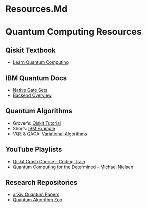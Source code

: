 # Resources.Md

# Quantum Computing Resources

## Qiskit Textbook
- [Learn Quantum Computing](https://qiskit.org/textbook)

## IBM Quantum Docs
- [Native Gate Sets](https://docs.quantum.ibm.com/guides/native-gates)
- [Backend Overview](https://quantum-computing.ibm.com)

## Quantum Algorithms
- Grover’s: [Qiskit Tutorial](https://qiskit.org/textbook/ch-algorithms/grover.html)
- Shor’s: [IBM Example](https://qiskit.org/textbook/ch-algorithms/shor.html)
- VQE & QAOA: [Variational Algorithms](https://qiskit.org/textbook/ch-applications/vqe-molecules.html)

## YouTube Playlists
- [Qiskit Crash Course – Coding Train](https://www.youtube.com/watch?v=JhHMJCUmq28)
- [Quantum Computing for the Determined – Michael Nielsen](https://www.youtube.com/playlist?list=PL1826E60FD05B44E4)

## Research Repositories
- [arXiv Quantum Papers](https://arxiv.org/list/quant-ph/recent)
- [Quantum Algorithm Zoo](https://quantumalgorithmzoo.org/)

